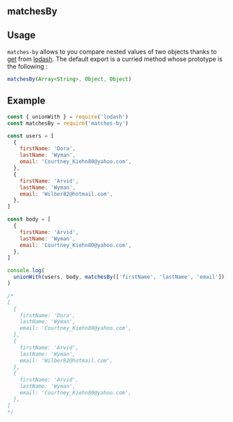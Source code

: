 ## matchesBy

## Usage

`matches-by` allows to you compare nested values of two objects thanks to [get](https://lodash.com/docs/4.17.5#get) from [lodash](https://github.com/lodash/lodash/). The default export is a curried method whose prototype is the following :

```javascript
matchesBy(Array<String>, Object, Object)
```

## Example

```javascript
const { unionWith } = require('lodash')
const matchesBy = require('matches-by')

const users = [
  {
    firstName: 'Dora',
    lastName: 'Wyman',
    email: 'Courtney_Kiehn80@yahoo.com',
  },
  {
    firstName: 'Arvid',
    lastName: 'Wyman',
    email: 'Wilber82@hotmail.com',
  },
]

const body = [
  {
    firstName: 'Arvid',
    lastName: 'Wyman',
    email: 'Courtney_Kiehn80@yahoo.com',
  },
]

console.log(
  unionWith(users, body, matchesBy(['firstName', 'lastName', 'email']))
)

/*
[
  {
    firstName: 'Dora',
    lastName: 'Wyman',
    email: 'Courtney_Kiehn80@yahoo.com',
  },
  {
    firstName: 'Arvid',
    lastName: 'Wyman',
    email: 'Wilber82@hotmail.com',
  },
  {
    firstName: 'Arvid',
    lastName: 'Wyman',
    email: 'Courtney_Kiehn80@yahoo.com',
  },
]
*/
```
